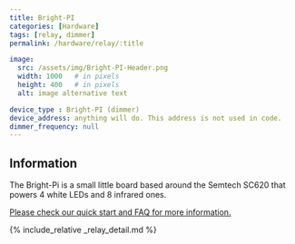 ```yaml
---
title: Bright-PI
categories: [Hardware]
tags: [relay, dimmer]
permalink: /hardware/relay/:title

image:
  src: /assets/img/Bright-PI-Header.png
  width: 1000   # in pixels
  height: 400   # in pixels
  alt: image alternative text

device_type : Bright-PI (dimmer)
device_address: anything will do. This address is not used in code.
dimmer_frequency: null
---
```


## Information
The Bright-Pi is a small little board based around the Semtech SC620 that powers 4 white LEDs and 8 infrared ones.

[Please check our quick start and FAQ for more information.](https://github.com/PiSupply/Bright-Pi)

{% include_relative _relay_detail.md %}